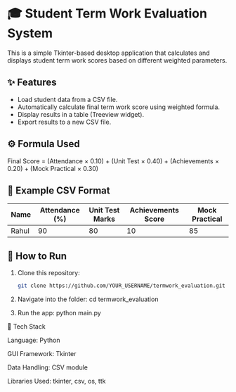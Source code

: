 # 🎓 Student Term Work Evaluation System

This is a simple Tkinter-based desktop application that calculates and displays
student term work scores based on different weighted parameters.

## ✨ Features
- Load student data from a CSV file.
- Automatically calculate final term work score using weighted formula.
- Display results in a table (Treeview widget).
- Export results to a new CSV file.

## ⚙️ Formula Used
Final Score = (Attendance × 0.10) + (Unit Test × 0.40) + (Achievements × 0.20) + (Mock Practical × 0.30)



## 🧮 Example CSV Format
| Name | Attendance (%) | Unit Test Marks | Achievements Score | Mock Practical |
|------|----------------|-----------------|--------------------|----------------|
| Rahul | 90 | 80 | 10 | 85 |


## 🚀 How to Run
1. Clone this repository:
   ```bash
   git clone https://github.com/YOUR_USERNAME/termwork_evaluation.git


2. Navigate into the folder:
   cd termwork_evaluation


3. Run the app:
   python main.py


🧰 Tech Stack

Language: Python

GUI Framework: Tkinter

Data Handling: CSV module

Libraries Used: tkinter, csv, os, ttk
